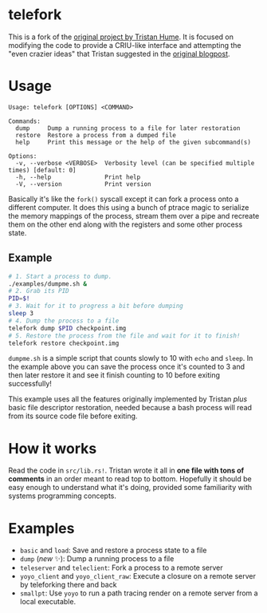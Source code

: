 # telefork

This is a fork of the [original project by Tristan Hume](https://github.com/trishume/telefork).
It is focused on modifying the code to provide a CRIU-like interface and attempting the "even crazier
ideas" that Tristan suggested in the [original blogpost](https://thume.ca/2020/04/18/telefork-forking-a-process-onto-a-different-computer/).

# Usage

```
Usage: telefork [OPTIONS] <COMMAND>

Commands:
  dump     Dump a running process to a file for later restoration
  restore  Restore a process from a dumped file
  help     Print this message or the help of the given subcommand(s)

Options:
  -v, --verbose <VERBOSE>  Verbosity level (can be specified multiple times) [default: 0]
  -h, --help               Print help
  -V, --version            Print version
```

Basically it's like the `fork()` syscall except it can fork a process onto a
different computer. It does this using a bunch of ptrace magic to serialize
the memory mappings of the process, stream them over a pipe and recreate them
on the other end along with the registers and some other process state.

## Example

```bash
# 1. Start a process to dump.
./examples/dumpme.sh &
# 2. Grab its PID
PID=$!
# 3. Wait for it to progress a bit before dumping
sleep 3
# 4. Dump the process to a file
telefork dump $PID checkpoint.img
# 5. Restore the process from the file and wait for it to finish!
telefork restore checkpoint.img
```

`dumpme.sh` is a simple script that counts slowly to 10 with `echo` and `sleep`.
In the example above you can save the process once it's counted to 3 and then
later restore it and see it finish counting to 10 before exiting successfully!

This example uses all the features originally implemented by Tristan _plus_ basic
file descriptor restoration, needed because a bash process will read from its source
code file before exiting.

# How it works

Read the code in `src/lib.rs!`. Tristan wrote it all in **one file with
tons of comments** in an order meant to read top to bottom. Hopefully it should
be easy enough to understand what it's doing, provided some familiarity with
systems programming concepts.

# Examples

- `basic` and `load`: Save and restore a process state to a file
- `dump` (_new_ ✨): Dump a running process to a file
- `teleserver` and `teleclient`: Fork a process to a remote server
- `yoyo_client` and `yoyo_client_raw`: Execute a closure on a remote server by teleforking there and back
- `smallpt`: Use `yoyo` to run a path tracing render on a remote server from a local executable.
